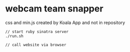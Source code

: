 webcam team snapper
=============

css and min.js created by Koala App and not in repository

```
// start ruby sinatra server
./run.sh

// call website via browser
```